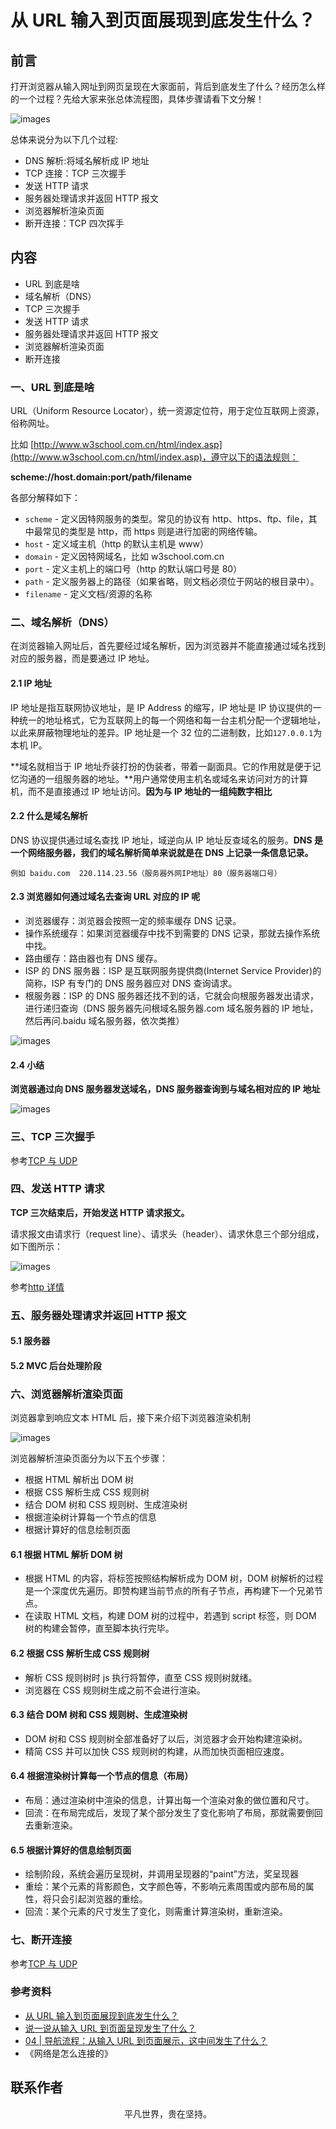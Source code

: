 # 从 URL 输入到页面展现到底发生什么？

## 前言

打开浏览器从输入网址到网页呈现在大家面前，背后到底发生了什么？经历怎么样的一个过程？先给大家来张总体流程图，具体步骤请看下文分解！

![images](browser11.png)

总体来说分为以下几个过程:

- DNS 解析:将域名解析成 IP 地址
- TCP 连接：TCP 三次握手
- 发送 HTTP 请求
- 服务器处理请求并返回 HTTP 报文
- 浏览器解析渲染页面
- 断开连接：TCP 四次挥手

## 内容

- URL 到底是啥
- 域名解析（DNS）
- TCP 三次握手
- 发送 HTTP 请求
- 服务器处理请求并返回 HTTP 报文
- 浏览器解析渲染页面
- 断开连接

### 一、URL 到底是啥

URL（Uniform Resource Locator），统一资源定位符，用于定位互联网上资源，俗称网址。

比如 [http://www.w3school.com.cn/html/index.asp](http://www.w3school.com.cn/html/index.asp)，遵守以下的语法规则：

**scheme://host.domain:port/path/filename**

各部分解释如下：

- `scheme` - 定义因特网服务的类型。常见的协议有 http、https、ftp、file，其中最常见的类型是 http，而 https 则是进行加密的网络传输。
- `host` - 定义域主机（http 的默认主机是 www）
- `domain` - 定义因特网域名，比如 w3school.com.cn
- `port` - 定义主机上的端口号（http 的默认端口号是 80）
- `path` - 定义服务器上的路径（如果省略，则文档必须位于网站的根目录中）。
- `filename` - 定义文档/资源的名称

### 二、域名解析（DNS）

在浏览器输入网址后，首先要经过域名解析，因为浏览器并不能直接通过域名找到对应的服务器，而是要通过 IP 地址。

#### 2.1 IP 地址

IP 地址是指互联网协议地址，是 IP Address 的缩写，IP 地址是 IP 协议提供的一种统一的地址格式，它为互联网上的每一个网络和每一台主机分配一个逻辑地址，以此来屏蔽物理地址的差异。IP 地址是一个 32 位的二进制数，比如`127.0.0.1`为本机 IP。

**域名就相当于 IP 地址乔装打扮的伪装者，带着一副面具。它的作用就是便于记忆沟通的一组服务器的地址。**用户通常使用主机名或域名来访问对方的计算机，而不是直接通过 IP 地址访问。**因为与 IP 地址的一组纯数字相比**

#### 2.2 什么是域名解析

DNS 协议提供通过域名查找 IP 地址，域逆向从 IP 地址反查域名的服务。**DNS 是一个网络服务器，我们的域名解析简单来说就是在 DNS 上记录一条信息记录。**

```
例如 baidu.com  220.114.23.56（服务器外网IP地址）80（服务器端口号）
```

#### 2.3 浏览器如何通过域名去查询 URL 对应的 IP 呢

- 浏览器缓存：浏览器会按照一定的频率缓存 DNS 记录。
- 操作系统缓存：如果浏览器缓存中找不到需要的 DNS 记录，那就去操作系统中找。
- 路由缓存：路由器也有 DNS 缓存。
- ISP 的 DNS 服务器：ISP 是互联网服务提供商(Internet Service Provider)的简称，ISP 有专门的 DNS 服务器应对 DNS 查询请求。
- 根服务器：ISP 的 DNS 服务器还找不到的话，它就会向根服务器发出请求，进行递归查询（DNS 服务器先问根域名服务器.com 域名服务器的 IP 地址，然后再问.baidu 域名服务器，依次类推）

![images](browser14.png)

#### 2.4 小结

**浏览器通过向 DNS 服务器发送域名，DNS 服务器查询到与域名相对应的 IP 地址**

![images](browser15.png)

### 三、TCP 三次握手

参考[TCP 与 UDP](https://km.xiaowuzi.info/cs/tcp.html)

### 四、发送 HTTP 请求

**TCP 三次结束后，开始发送 HTTP 请求报文。**

请求报文由请求行（request line）、请求头（header）、请求休息三个部分组成，如下图所示：

![images](browser13.png)

参考[http 详情](https://km.xiaowuzi.info/cs/http.html)

### 五、服务器处理请求并返回 HTTP 报文

#### 5.1 服务器

#### 5.2 MVC 后台处理阶段

### 六、浏览器解析渲染页面

浏览器拿到响应文本 HTML 后，接下来介绍下浏览器渲染机制

![images](browser12.png)

浏览器解析渲染页面分为以下五个步骤：

- 根据 HTML 解析出 DOM 树
- 根据 CSS 解析生成 CSS 规则树
- 结合 DOM 树和 CSS 规则树、生成渲染树
- 根据渲染树计算每一个节点的信息
- 根据计算好的信息绘制页面

#### 6.1 根据 HTML 解析 DOM 树

- 根据 HTML 的内容，将标签按照结构解析成为 DOM 树，DOM 树解析的过程是一个深度优先遍历。即赞构建当前节点的所有子节点，再构建下一个兄弟节点。
- 在读取 HTML 文档，构建 DOM 树的过程中，若遇到 script 标签，则 DOM 树的构建会暂停，直至脚本执行完毕。

#### 6.2 根据 CSS 解析生成 CSS 规则树

- 解析 CSS 规则树时 js 执行将暂停，直至 CSS 规则树就绪。
- 浏览器在 CSS 规则树生成之前不会进行渲染。

#### 6.3 结合 DOM 树和 CSS 规则树、生成渲染树

- DOM 树和 CSS 规则树全部准备好了以后，浏览器才会开始构建渲染树。
- 精简 CSS 并可以加快 CSS 规则树的构建，从而加快页面相应速度。

#### 6.4 根据渲染树计算每一个节点的信息（布局）

- 布局：通过渲染树中渲染的信息，计算出每一个渲染对象的做位置和尺寸。
- 回流：在布局完成后，发现了某个部分发生了变化影响了布局，那就需要倒回去重新渲染。

#### 6.5 根据计算好的信息绘制页面

- 绘制阶段，系统会遍历呈现树，并调用呈现器的“paint”方法，奖呈现器
- 重绘：某个元素的背影颜色，文字颜色等，不影响元素周围或内部布局的属性，将只会引起浏览器的重绘。
- 回流：某个元素的尺寸发生了变化，则需重计算渲染树，重新渲染。

### 七、断开连接

参考[TCP 与 UDP](https://km.xiaowuzi.info/cs/tcp.html)

### 参考资料

- [从 URL 输入到页面展现到底发生什么？](https://github.com/ljianshu/Blog/issues/24)
- [说一说从输入 URL 到页面呈现发生了什么？](https://juejin.im/post/5df5bcea6fb9a016091def69#heading-24)
- [04 | 导航流程：从输入 URL 到页面展示，这中间发生了什么？](https://time.geekbang.org/column/article/117637)
- 《网络是怎么连接的》

## 联系作者

<div align="center">
    <p>
        平凡世界，贵在坚持。
    </p>
    <img :src="$withBase('/about/contact.png')" />
</div>
